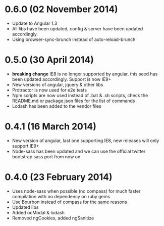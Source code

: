# 0.6.0 (02 November 2014)
* Update to Angular 1.3
* All libs have been updated, config & server have been updated accordingly.
* Using browser-sync-brunch instead of auto-reload-brunch

# 0.5.0 (30 April 2014)
* **breaking change** IE8 is no longer supported by angular, this seed has been updated accordingly. Support is now IE9+
* New versions of angular, jquery & other libs
* Protractor is now used for e2e tests
* Npm scripts are now used instead of .bat & .sh scripts, check the README.md or package.json files for the list of commands
* Lodash has been added to the vendor files

# 0.4.1 (16 March 2014)
* New version of angular, last one supporting IE8, new releases will only support IE9+
* Node-sass has been updated and we can use the official twitter bootstrap sass port from now on

# 0.4.0 (23 February 2014)
* Uses node-sass when possible (no compass) for much faster compilation with no dependency on ruby gems
* Use Bourbon instead of compass for the same reasons
* Updated libs
* Added ocModal & lodash
* Removed ngCookies, added ngSanitize
